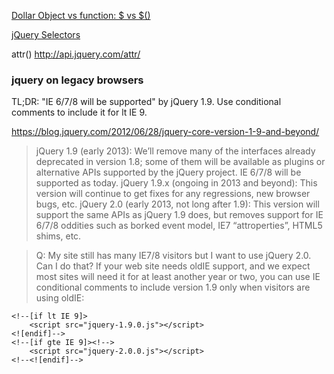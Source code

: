 
[Dollar Object vs function: $ vs $()](http://learn.jquery.com/using-jquery-core/dollar-object-vs-function/)

[jQuery Selectors](http://www.w3schools.com/jquery/jquery_ref_selectors.asp)

attr() http://api.jquery.com/attr/


### jquery on legacy browsers

TL;DR: "IE 6/7/8 will be supported" by jQuery 1.9. Use conditional comments to include it for lt IE 9.

https://blog.jquery.com/2012/06/28/jquery-core-version-1-9-and-beyond/
>jQuery 1.9 (early 2013): We’ll remove many of the interfaces already deprecated in version 1.8; some of them will be available as plugins or alternative APIs supported by the jQuery project. IE 6/7/8 will be supported as today.
jQuery 1.9.x (ongoing in 2013 and beyond): This version will continue to get fixes for any regressions, new browser bugs, etc.
jQuery 2.0 (early 2013, not long after 1.9): This version will support the same APIs as jQuery 1.9 does, but removes support for IE 6/7/8 oddities such as borked event model, IE7 “attroperties”, HTML5 shims, etc.

>Q: My site still has many IE7/8 visitors but I want to use jQuery 2.0. Can I do that? If your web site needs oldIE support, and we expect most sites will need it for at least another year or two, you can use IE conditional comments to include version 1.9 only when visitors are using oldIE:

    <!--[if lt IE 9]>
        <script src="jquery-1.9.0.js"></script>
    <![endif]-->
    <!--[if gte IE 9]><!-->
        <script src="jquery-2.0.0.js"></script>
    <!--<![endif]-->

